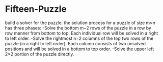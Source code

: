 # Fifteen-Puzzle
build a solver for the puzzle. the solution process for a puzzle of size m×n has three phases: -Solve the bottom m−2 rows of the puzzle in a row by row manner from bottom to top. Each individual row will be solved in a right to left order. -Solve the rightmost n−2 columns of the top two rows of the puzzle (in a right to left order). Each column consists of two unsolved positions and will be solved in a bottom to top order. -Solve the upper left 2×2 portion of the puzzle directly.

